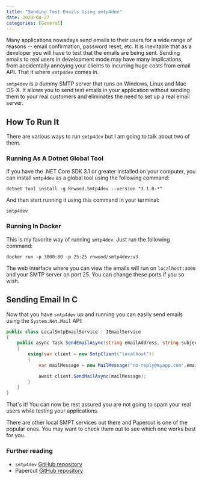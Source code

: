 ```yaml
---
title: "Sending Test Emails Using smtp4dev"
date: 2020-04-27
categories: [General]
---
```


Many applications nowadays send emails to their users for a wide range of reasons -- email confirmation, password reset, etc. It is inevitable that as a developer you will have to test that the emails are being sent. Sending emails to real users in development mode may have many implications, from accidentally annoying your clients to incurring huge costs from email API. That it where `smtp4dev` comes in.

`smtp4dev` is a dummy SMTP server that runs on Windows, Linux and Mac OS-X. It allows you to send test emails in your application without sending them to your real customers and eliminates the need to set up a real email server.

## How To Run It

There are various ways to run `smtp4dev` but I am going to talk about two of them.

### Running As A Dotnet Global Tool

If you have the .NET Core SDK 3.1 or greater installed on your computer, you can install `smtp4dev` as a global tool using the following command:

```
dotnet tool install -g Rnwood.Smtp4dev --version "3.1.0-*"
```

And then start running it using this command in your terminal:

```
smtp4dev
```

### Running In Docker

This is my favorite way of running `smtp4dev`. Just run the following command:

```
docker run -p 3000:80 -p 25:25 rnwood/smtp4dev:v3
```

The web interface where you can view the emails will run on `localhost:3000` and your SMTP server on port 25. You can change these ports if you so wish.

## Sending Email In C

Now that you have `smtp4dev` up and running you can easily send emails using the `System.Net.Mail` API:

```csharp
public class LocalSmtpEmailService : IEmailService
{
    public async Task SendEmailAsync(string emailAddress, string subject, string message)
    {
        using(var client = new SmtpClient("localhost"))
        {
            var mailMessage = new MailMessage("no-reply@myapp.com",emailAddress,subject, message);

            await client.SendMailAsync(mailMessage);
        }
    }
}
```

That's it! You can now be rest assured you are not going to spam your real users while testing your applications.

There are other local SMPT services out there and Papercut is one of the popular ones. You may want to check them out to see which one works best for you.

### Further reading

- `smtp4dev` [GitHub repository](https://github.com/rnwood/smtp4dev)
- Papercut [GitHub repository](https://github.com/ChangemakerStudios/Papercut-SMTP)
